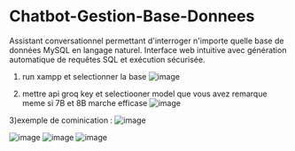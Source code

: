 # Chatbot-Gestion-Base-Donnees
Assistant conversationnel permettant d'interroger n'importe quelle base de données MySQL en langage naturel. Interface web intuitive avec génération automatique de requêtes SQL et exécution sécurisée.


1) run xampp et selectionner la base 
![image](https://github.com/user-attachments/assets/3298b636-d64c-47c9-a921-f6c9f5c22d05)

2) mettre api groq key et selectiooner model que vous avez remarque meme si 7B et 8B marche efficase
![image](https://github.com/user-attachments/assets/b0ba984a-d5a7-4fc2-abee-d756b87984ec)

3)exemple de cominication : 
![image](https://github.com/user-attachments/assets/54283972-d1b3-4698-bd12-448f82c90b28)

![image](https://github.com/user-attachments/assets/db6ad8fa-800b-496e-b8a2-5b95593fbd60)
![image](https://github.com/user-attachments/assets/b8ef5eed-2f0d-4e31-9a60-9b60d974270f)
![image](https://github.com/user-attachments/assets/bff56ce2-171c-4c18-b6b8-08d011fd4c31)


